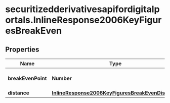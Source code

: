# securitizedderivativesapifordigitalportals.InlineResponse2006KeyFiguresBreakEven

## Properties

Name | Type | Description | Notes
------------ | ------------- | ------------- | -------------
**breakEvenPoint** | **Number** | Break even point. For the value unit, see attribute &#x60;instrument.underlying.valueUnit&#x60;. | [optional] 
**distance** | [**InlineResponse2006KeyFiguresBreakEvenDistance**](InlineResponse2006KeyFiguresBreakEvenDistance.md) |  | [optional] 



